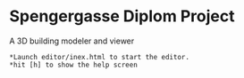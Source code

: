 Spengergasse Diplom Project
======
A 3D building modeler and viewer

    *Launch editor/inex.html to start the editor.
    *hit [h] to show the help screen
